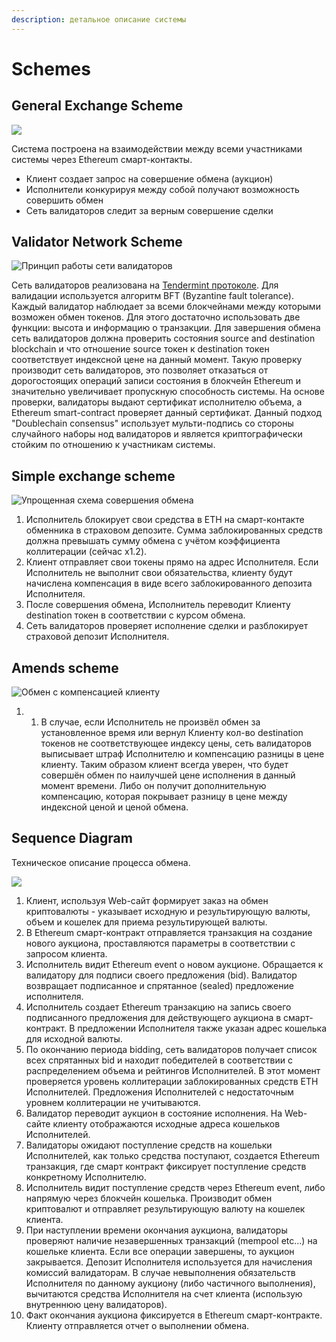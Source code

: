 ```yaml
---
description: детальное описание системы
---
```


# Schemes

## General Exchange Scheme

![](../.gitbook/assets/main-scheme%20%281%29.png)

Система построена на взаимодействии между всеми участниками системы через Ethereum смарт-контакты.

* Клиент создает запрос на совершение обмена \(аукцион\)
* Исполнители конкурируя между собой получают возможность совершить обмен
* Сеть валидаторов следит за верным совершение сделки

## Validator Network Scheme

![&#x41F;&#x440;&#x438;&#x43D;&#x446;&#x438;&#x43F; &#x440;&#x430;&#x431;&#x43E;&#x442;&#x44B; &#x441;&#x435;&#x442;&#x438; &#x432;&#x430;&#x43B;&#x438;&#x434;&#x430;&#x442;&#x43E;&#x440;&#x43E;&#x432;](../.gitbook/assets/tendermint.png)

Сеть валидаторов реализована на [Tendermint протоколе](https://tendermint.com/static/docs/tendermint.pdf). Для валидации используется алгоритм BFT \(Byzantine fault tolerance\). Каждый валидатор наблюдает за всеми блокчейнами между которыми возможен обмен токенов. Для этого достаточно использовать две функции: высота и информацию о транзакции. Для завершения обмена сеть валидаторов должна проверить состояния source and destination blockchain и что отношение source токен к destination токен соответствует индексной цене на данный момент. Такую проверку производит сеть валидаторов, это позволяет отказаться от дорогостоящих операций записи состояния в блокчейн Ethereum и значительно увеличивает пропускную способность системы. На основе проверки, валидаторы выдают сертификат исполнителю объема, а Ethereum smart-contract проверяет данный сертификат. Данный подход "Doublechain consensus" использует мульти-подпись со стороны случайного наборы нод валидаторов и является криптографически стойким по отношению к участникам системы.

## Simple exchange scheme

![&#x423;&#x43F;&#x440;&#x43E;&#x449;&#x435;&#x43D;&#x43D;&#x430;&#x44F; &#x441;&#x445;&#x435;&#x43C;&#x430; &#x441;&#x43E;&#x432;&#x435;&#x440;&#x448;&#x435;&#x43D;&#x438;&#x44F; &#x43E;&#x431;&#x43C;&#x435;&#x43D;&#x430;](../.gitbook/assets/simple-change.png)

1. Исполнитель блокирует свои средства в ETH на смарт-контакте обменника в страховом депозите. Сумма заблокированных средств должна превышать сумму обмена с учётом коэффициента коллитерации \(сейчас x1.2\).
2. Клиент отправляет свои токены прямо на адрес Исполнителя. Если Исполнитель не выполнит свои обязательства, клиенту будут начислена компенсация в виде всего заблокированного депозита Исполнителя.
3. После совершения обмена, Исполнитель переводит Клиенту destination токен в соответствии с курсом обмена.
4. Сеть валидаторов проверяет исполнение сделки и разблокирует страховой депозит Исполнителя.

## Amends scheme

![&#x41E;&#x431;&#x43C;&#x435;&#x43D; &#x441; &#x43A;&#x43E;&#x43C;&#x43F;&#x435;&#x43D;&#x441;&#x430;&#x446;&#x438;&#x435;&#x439; &#x43A;&#x43B;&#x438;&#x435;&#x43D;&#x442;&#x443;](../.gitbook/assets/set-fine.png)

1. 1. В случае, если Исполнитель не произвёл обмен за установленное время или вернул Клиенту кол-во destination токенов не соответствующее индексу цены, сеть валидаторов выписывает штраф Исполнителю и компенсацию разницы в цене клиенту. Таким образом клиент всегда уверен, что будет совершён обмен по наилучшей цене исполнения в данный момент времени. Либо он получит дополнительную компенсацию, которая покрывает разницу в цене между индексной ценой и ценой обмена.

## Sequence Diagram

Техническое описание процесса обмена.

![](../.gitbook/assets/gluon-exchange-sequence-diagram.png)

1. Клиент, используя Web-сайт формирует заказ на обмен криптовалюты - указывает исходную и результирующую валюты, объем и кошелек для приема результирующей валюты.
2. В Ethereum смарт-контракт отправляется транзакция на создание нового аукциона, проставляются параметры в соответствии с запросом клиента. 
3. Исполнитель видит Ethereum event о новом аукционе. Обращается к валидатору для подписи своего предложения \(bid\). Валидатор возвращает подписанное и спрятанное \(sealed\) предложение исполнителя. 
4. Исполнитель создает Ethereum транзакцию на запись своего подписанного предложения для действующего аукциона в смарт-контракт. В предложении Исполнителя также указан адрес кошелька для исходной валюты.
5. По окончанию периода bidding, сеть валидаторов получает список всех спрятанных bid и находит победителей в соответствии с распределением объема и рейтингов Исполнителей. В этот момент проверяется уровень коллитерации заблокированных средств ETH Исполнителей. Предложения Исполнителей с недостаточным уровнем коллитерации не учитываются.
6. Валидатор переводит аукцион в состояние исполнения. На Web-сайте клиенту отображаются исходные адреса кошельков Исполнителей. 
7. Валидаторы ожидают поступление средств на кошельки Исполнителей, как только средства поступают, создается Ethereum транзакция, где смарт контракт фиксирует поступление средств конкретному Исполнителю. 
8. Исполнитель видит поступление средств через Ethereum event, либо напрямую через блокчейн кошелька. Производит обмен криптовалют и отправляет результирующую валюту на кошелек клиента.
9. При наступлении времени окончания аукциона, валидаторы проверяют наличие незавершенных транзакций \(mempool etc…\) на кошельке клиента. Если все операции завершены, то аукцион закрывается. Депозит Исполнителя используется для начисления комиссий валидаторам. В случае невыполнения обязательств Исполнителя по данному аукциону \(либо частичного выполнения\), вычитаются средства Исполнителя на счет клиента \(использую внутреннюю цену валидаторов\).
10. Факт окончания аукциона фиксируется в Ethereum смарт-контракте. Клиенту отправляется отчет о выполнении обмена.

